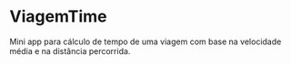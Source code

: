# ViagemTime
Mini app para cálculo de tempo de uma viagem com base na velocidade média e na distância percorrida.
